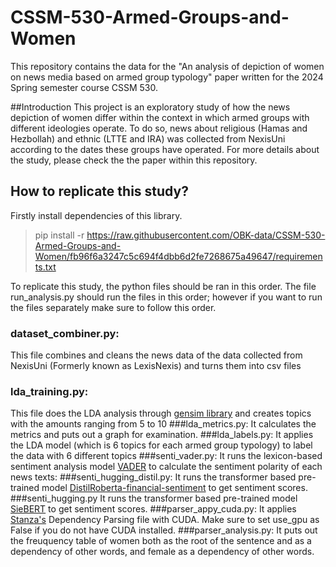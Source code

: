# CSSM-530-Armed-Groups-and-Women

This repository contains the data for the "An analysis of depiction of women on news media based on armed group typology" paper written for the 2024 Spring semester course CSSM 530.

##Introduction
This project is an exploratory study of how the news depiction of women differ within the context in which armed groups with different ideologies operate. To do so, news about religious (Hamas and Hezbollah) and ethnic (LTTE and IRA) was collected from NexisUni according to the dates these groups have operated. For more details about the study, please check the the paper within this repository.

## How to replicate this study?

Firstly install dependencies of this library.

> pip install -r https://raw.githubusercontent.com/OBK-data/CSSM-530-Armed-Groups-and-Women/fb96f6a3247c5c694f4dbb6d2fe7268675a49647/requirements.txt

To replicate this study, the python files should be ran in this order. The file run_analysis.py should run the files in this order; however if you want to run the files separately make sure to follow this order.
### dataset_combiner.py:
This file combines and cleans the news data of the data collected from NexisUni (Formerly known as LexisNexis) and turns them into csv files
### lda_training.py:
This file does the LDA analysis through [gensim library](https://radimrehurek.com/gensim/) and creates topics with the amounts ranging from 5 to 10
###lda_metrics.py:
It calculates the metrics and puts out a graph for examination.
###lda_labels.py:
It applies the LDA model (which is 6 topics for each armed group typology) to label the data with 6 different topics
###senti_vader.py:
It runs the lexicon-based sentiment analysis model [VADER](https://github.com/cjhutto/vaderSentiment) to calculate the sentiment polarity of each news texts:
###senti_hugging_distil.py:
It runs the transformer based pre-trained model [DistilRoberta-financial-sentiment](https://huggingface.co/mr8488/distilroberta-finetuned-financial-news-sentiment-analysis) to get sentiment scores.
###senti_hugging.py
It runs the transformer based pre-trained model [SieBERT](https://huggingface.co/siebert/sentiment-roberta-large-english) to get sentiment scores.
###parser_appy_cuda.py:
It applies [Stanza's](https://stanfordnlp.github.io/stanza/usage.html) Dependency Parsing file with CUDA. Make sure to set use_gpu as False if you do not have CUDA installed.
###parser_analysis.py:
It puts out the freuquency table of women both as the root of the sentence and as a dependency of other words, and female as a dependency of other words.

